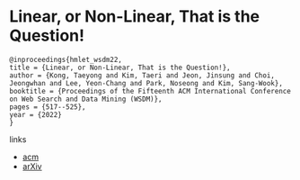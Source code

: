 # Linear, or Non-Linear, That is the Question!

```
@inproceedings{hmlet_wsdm22,
title = {Linear, or Non-Linear, That is the Question!},
author = {Kong, Taeyong and Kim, Taeri and Jeon, Jinsung and Choi, Jeongwhan and Lee, Yeon-Chang and Park, Noseong and Kim, Sang-Wook},
booktitle = {Proceedings of the Fifteenth ACM International Conference on Web Search and Data Mining (WSDM)},
pages = {517--525},
year = {2022}
}
```

links
- [acm](https://dl.acm.org/doi/10.1145/3488560.3498501)
- [arXiv](https://arxiv.org/abs/2111.07265)
